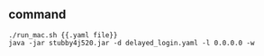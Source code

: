 command
-------
~~~
./run_mac.sh {{.yaml file}}
java -jar stubby4j520.jar -d delayed_login.yaml -l 0.0.0.0 -w
~~~
